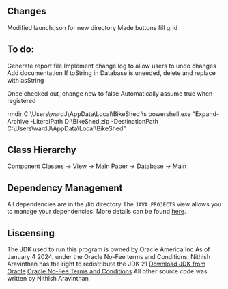 ## Changes
Modified launch.json for new directory
Made buttons fill grid

## To do:
Generate report file
Implement change log to allow users to undo changes
Add documentation
If toString in Database is uneeded, delete and replace with asString

Once checked out, change new to false
Automatically assume true when registered

rmdir C:\Users\wardJ\AppData\Local\BikeShed \s
powershell.exe "Expand-Archive -LiteralPath D:\BikeShed.zip -DestinationPath C:\Users\wardJ\AppData\Local\BikeShed"

## Class Hierarchy
Component Classes -> View -> Main
Paper -> Database -> Main

## Dependency Management
All dependencies are in the /lib directory
The `JAVA PROJECTS` view allows you to manage your dependencies. More details can be found [here](https://github.com/microsoft/vscode-java-dependency#manage-dependencies).

## Liscensing
The JDK used to run this program is owned by Oracle America Inc
As of January 4 2024, under the Oracle No-Fee terms and Conditions, 
Nithish Aravinthan has the right to redistribute the JDK 21
[Download JDK from Oracle](https://www.oracle.com/java/technologies/downloads/)
[Oracle No-Fee Terms and Conditions](https://www.oracle.com/downloads/licenses/no-fee-license.html)
All other source code was written by Nithish Aravinthan
